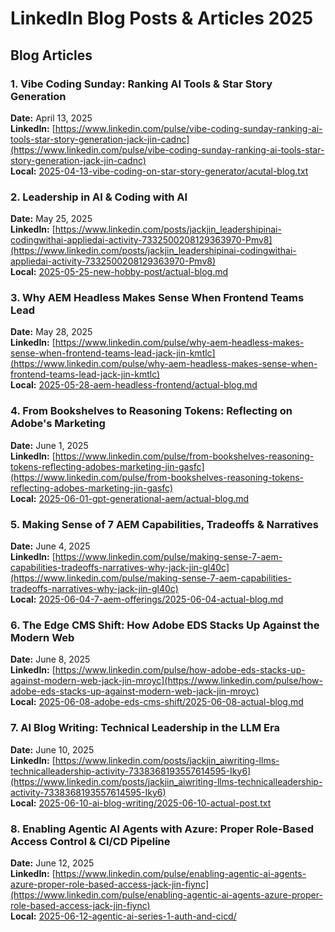 # LinkedIn Blog Posts & Articles 2025

## Blog Articles

### 1. Vibe Coding Sunday: Ranking AI Tools & Star Story Generation
**Date:** April 13, 2025  
**LinkedIn:** [https://www.linkedin.com/pulse/vibe-coding-sunday-ranking-ai-tools-star-story-generation-jack-jin-cadnc](https://www.linkedin.com/pulse/vibe-coding-sunday-ranking-ai-tools-star-story-generation-jack-jin-cadnc)  
**Local:** [2025-04-13-vibe-coding-on-star-story-generator/acutal-blog.txt](2025-04-13-vibe-coding-on-star-story-generator/acutal-blog.txt)

### 2. Leadership in AI & Coding with AI
**Date:** May 25, 2025  
**LinkedIn:** [https://www.linkedin.com/posts/jackjin_leadershipinai-codingwithai-appliedai-activity-7332500208129363970-Pmv8](https://www.linkedin.com/posts/jackjin_leadershipinai-codingwithai-appliedai-activity-7332500208129363970-Pmv8)  
**Local:** [2025-05-25-new-hobby-post/actual-blog.md](2025-05-25-new-hobby-post/actual-blog.md)

### 3. Why AEM Headless Makes Sense When Frontend Teams Lead
**Date:** May 28, 2025  
**LinkedIn:** [https://www.linkedin.com/pulse/why-aem-headless-makes-sense-when-frontend-teams-lead-jack-jin-kmtlc](https://www.linkedin.com/pulse/why-aem-headless-makes-sense-when-frontend-teams-lead-jack-jin-kmtlc)  
**Local:** [2025-05-28-aem-headless-frontend/actual-blog.md](2025-05-28-aem-headless-frontend/actual-blog.md)

### 4. From Bookshelves to Reasoning Tokens: Reflecting on Adobe's Marketing
**Date:** June 1, 2025  
**LinkedIn:** [https://www.linkedin.com/pulse/from-bookshelves-reasoning-tokens-reflecting-adobes-marketing-jin-gasfc](https://www.linkedin.com/pulse/from-bookshelves-reasoning-tokens-reflecting-adobes-marketing-jin-gasfc)  
**Local:** [2025-06-01-gpt-generational-aem/actual-blog.md](2025-06-01-gpt-generational-aem/actual-blog.md)

### 5. Making Sense of 7 AEM Capabilities, Tradeoffs & Narratives
**Date:** June 4, 2025  
**LinkedIn:** [https://www.linkedin.com/pulse/making-sense-7-aem-capabilities-tradeoffs-narratives-why-jack-jin-gl40c](https://www.linkedin.com/pulse/making-sense-7-aem-capabilities-tradeoffs-narratives-why-jack-jin-gl40c)  
**Local:** [2025-06-04-7-aem-offerings/2025-06-04-actual-blog.md](2025-06-04-7-aem-offerings/2025-06-04-actual-blog.md)

### 6. The Edge CMS Shift: How Adobe EDS Stacks Up Against the Modern Web
**Date:** June 8, 2025  
**LinkedIn:** [https://www.linkedin.com/pulse/how-adobe-eds-stacks-up-against-modern-web-jack-jin-mroyc](https://www.linkedin.com/pulse/how-adobe-eds-stacks-up-against-modern-web-jack-jin-mroyc)  
**Local:** [2025-06-08-adobe-eds-cms-shift/2025-06-08-actual-blog.md](2025-06-08-adobe-eds-cms-shift/2025-06-08-actual-blog.md)

### 7. AI Blog Writing: Technical Leadership in the LLM Era
**Date:** June 10, 2025  
**LinkedIn:** [https://www.linkedin.com/posts/jackjin_aiwriting-llms-technicalleadership-activity-7338368193557614595-Iky6](https://www.linkedin.com/posts/jackjin_aiwriting-llms-technicalleadership-activity-7338368193557614595-Iky6)  
**Local:** [2025-06-10-ai-blog-writing/2025-06-10-actual-post.txt](2025-06-10-ai-blog-writing/2025-06-10-actual-post.txt)

### 8. Enabling Agentic AI Agents with Azure: Proper Role-Based Access Control & CI/CD Pipeline
**Date:** June 12, 2025  
**LinkedIn:** [https://www.linkedin.com/pulse/enabling-agentic-ai-agents-azure-proper-role-based-access-jack-jin-fiync](https://www.linkedin.com/pulse/enabling-agentic-ai-agents-azure-proper-role-based-access-jack-jin-fiync)  
**Local:** [2025-06-12-agentic-ai-series-1-auth-and-cicd/](2025-06-12-agentic-ai-series-1-auth-and-cicd/)
